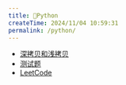 ```yaml
---
title: 🐛Python
createTime: 2024/11/04 10:59:31
permalink: /python/
---
```


- [深拷贝和浅拷贝](./Deep_and_shallow_copy.md)
- [测试题](./Examination.md)
- [LeetCode](./LeetCode101.md)